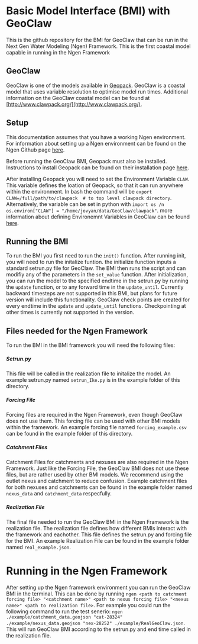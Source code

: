 # Basic Model Interface (BMI) with GeoClaw

This is the github repository for the BMI for GeoClaw that can be run in the Next Gen Water Modeling (Ngen) Framework. This is the first coastal model capable in running in the Ngen Framework

## GeoClaw

GeoClaw is one of the models available in [Geopack](https://github.com/clawpack/clawpack). GeoClaw is a coastal model that uses variable resolution to optimise model run times. Additional information on the GeoClaw coastal model can be found at [http://www.clawpack.org/](http://www.clawpack.org/).

## Setup
This documentation assumes that you have a working Ngen environment. For information about setting up a Ngen environment can be found on the Ngen Github page [here](https://github.com/NOAA-OWP/ngen). 

Before running the GeoClaw BMI, Geopack must also be installed. Instructions to install Geopack can be found on their installation page [here](http://www.clawpack.org/installing.html). 

After installing Geopack you will need to set the Environment Variable `CLAW`. This variable defines the loation of Geopack, so that it can run anywhere within the environment. In bash the command will be `export CLAW=/full/path/to/clawpack  # to top level clawpack directory`. Alternatively, the variable can be set in python with `import os /n os.environ["CLAW"] = "/home/jovyan/data/GeoClaw/clawpack"`. more information about defining Environemnt Variables in GeoClaw can be found [here](http://www.clawpack.org/setenv.html). 

## Running the BMI

To run the BMI you first need to run the `init()` function. After running init, you will need to run the initalize funtion. the initialize function inputs a standard setrun.py file for GeoClaw. The BMI then runs the script and can modifiy any of the parameters in the `set_value` function. After initialization, you can run the model to the specified endtime in the setrun.py by running the `update` function, or to any forward time in the `update_until`. Currently backward timesteps are not supported in this BMI, but plans for future version will include this functionality. GeoClaw check points are created for every endtime in the `update` and `update_until` functions. Checkpointing at other times is currently not supported in the version.


## Files needed for the Ngen Framework

To run the BMI in the BMI framework you will need the following files:
##### Setrun.py
This file will be called in the realization file to initalize the model. An example setrun.py named `setrun_Ike.py` is in the example folder of this directory. 
##### Forcing File
Forcing files are required in the Ngen Framework, even though GeoClaw does not use them. This forcing file can be used with other BMI models within the framework. An example forcing file named `forcing_example.csv` can be found in the example folder of this directory.
##### Catchment Files
Catchment Files for catchments and nexuses are also required in the Ngen Framework. Just like the Forcing File, the GeoClaw BMI does not use these files, but are rather used by other BMI models. We recommend using the outlet nexus and catchment to reduce confusion. Example catchment files for both nexuses and catchments can be found in the example folder named `nexus_data` and `catchment_data` respecfully.
##### Realization File
The final file needed to run the GeoClaw BMI in the Ngen Framework is the realization file. The realization file defines how different BMIs interact with the framework and eachother. This file defines the setrun.py and forcing file for the BMI. An example Realization File can be found in the example folder named `real_example.json`.

# Running in the Ngen Framework 

After setting up the Ngen framework environment you can run the GeoClaw BMI in the terminal. This can be done by running `ngen <path to catchment forcing file> "<catchment name>" <path to nexus forcing file> "<nexus name>" <path to realization file>`. For example you could run the following command to run the test senerio: `ngen ./example/catchment_data.geojson "cat-28324" ./example/nexus_data.geojson "nex-28252" ./example/RealGeoClaw.json`. This will run GeoClaw BMI according to the setrun.py and end time called in the realization file. 
